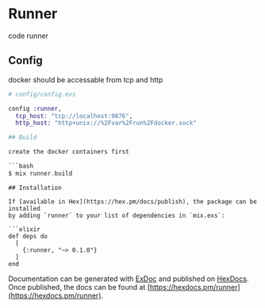 # Runner

code runner

## Config

docker should be accessable from tcp and http

````elixir
# config/config.exs

config :runner,
  tcp_host: "tcp://localhost:9876",
  http_host: "http+unix://%2Fvar%2Frun%2Fdocker.sock"

## Build

create the docker containers first

```bash
$ mix runner.build
````

````
## Installation

If [available in Hex](https://hex.pm/docs/publish), the package can be installed
by adding `runner` to your list of dependencies in `mix.exs`:

```elixir
def deps do
  [
    {:runner, "~> 0.1.0"}
  ]
end
````

Documentation can be generated with [ExDoc](https://github.com/elixir-lang/ex_doc)
and published on [HexDocs](https://hexdocs.pm). Once published, the docs can
be found at [https://hexdocs.pm/runner](https://hexdocs.pm/runner).
